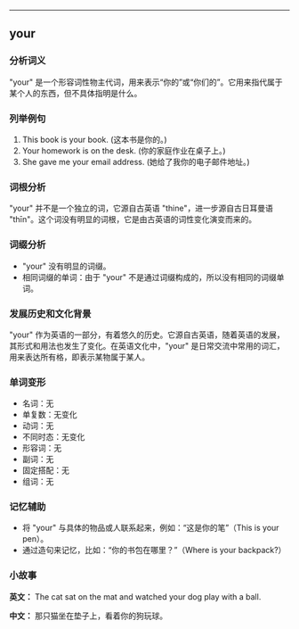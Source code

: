 
---------------
## your
### 分析词义
"your" 是一个形容词性物主代词，用来表示“你的”或“你们的”。它用来指代属于某个人的东西，但不具体指明是什么。

### 列举例句
1. This book is your book. (这本书是你的。)
2. Your homework is on the desk. (你的家庭作业在桌子上。)
3. She gave me your email address. (她给了我你的电子邮件地址。)

### 词根分析
"your" 并不是一个独立的词，它源自古英语 "thine"，进一步源自古日耳曼语 "thīn"。这个词没有明显的词根，它是由古英语的词性变化演变而来的。

### 词缀分析
- "your" 没有明显的词缀。
- 相同词缀的单词：由于 "your" 不是通过词缀构成的，所以没有相同的词缀单词。

### 发展历史和文化背景
"your" 作为英语的一部分，有着悠久的历史。它源自古英语，随着英语的发展，其形式和用法也发生了变化。在英语文化中，"your" 是日常交流中常用的词汇，用来表达所有格，即表示某物属于某人。

### 单词变形
- 名词：无
- 单复数：无变化
- 动词：无
- 不同时态：无变化
- 形容词：无
- 副词：无
- 固定搭配：无
- 组词：无

### 记忆辅助
- 将 "your" 与具体的物品或人联系起来，例如：“这是你的笔”（This is your pen）。
- 通过造句来记忆，比如：“你的书包在哪里？”（Where is your backpack?）

### 小故事
**英文：**
The cat sat on the mat and watched your dog play with a ball.

**中文：**
那只猫坐在垫子上，看着你的狗玩球。

